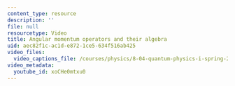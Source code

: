```yaml
---
content_type: resource
description: ''
file: null
resourcetype: Video
title: Angular momentum operators and their algebra
uid: aec82f1c-ac1d-e872-1ce5-634f516ab425
video_files:
  video_captions_file: /courses/physics/8-04-quantum-physics-i-spring-2016/video-lectures/part-3/angular-momentum-operators-and-their-algebra/xoCHe0mtxu0.vtt
video_metadata:
  youtube_id: xoCHe0mtxu0
---
```

